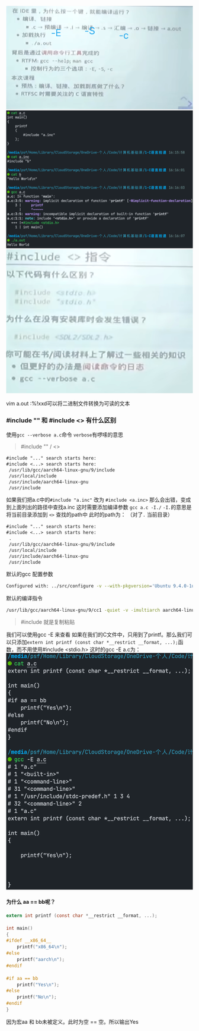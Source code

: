 ![](gcc.images/2023-05-14-14-31-33.png)
![](gcc.images/2023-05-14-16-16-24.png)
![](gcc.images/2023-05-14-16-36-56.png)

vim a.out
:%!xxd可以将二进制文件转换为可读的文本

### #include "" 和 #include <> 有什么区别
使用`gcc --verbose a.c`命令 `verbose`有啰嗦的意思

> #include "" / <>
```shell
#include "..." search starts here:
#include <...> search starts here:
 /usr/lib/gcc/aarch64-linux-gnu/9/include
 /usr/local/include
 /usr/include/aarch64-linux-gnu
 /usr/include
```
如果我们把a.c中的`#include "a.inc"` 改为 `#include <a.inc>` 那么会出错，变成到上面列出的路径中查找a.inc
这时需要添加编译参数 `gcc a.c -I./` `-I.`的意思是将当前目录添加到 `<>` 查找的path中
此时的path为： （对了`.` 当前目录）
```shell
#include "..." search starts here:
#include <...> search starts here:
 .
 /usr/lib/gcc/aarch64-linux-gnu/9/include
 /usr/local/include
 /usr/include/aarch64-linux-gnu
 /usr/include
```

默认的gcc 配置参数
``` bash
Configured with: ../src/configure -v --with-pkgversion='Ubuntu 9.4.0-1ubuntu1~20.04.1' --with-bugurl=file:///usr/share/doc/gcc-9/README.Bugs --enable-languages=c,ada,c++,go,d,fortran,objc,obj-c++,gm2 --prefix=/usr --with-gcc-major-version-only --program-suffix=-9 --program-prefix=aarch64-linux-gnu- --enable-shared --enable-linker-build-id --libexecdir=/usr/lib --without-included-gettext --enable-threads=posix --libdir=/usr/lib --enable-nls --enable-clocale=gnu --enable-libstdcxx-debug --enable-libstdcxx-time=yes --with-default-libstdcxx-abi=new --enable-gnu-unique-object --disable-libquadmath --disable-libquadmath-support --enable-plugin --enable-default-pie --with-system-zlib --with-target-system-zlib=auto --enable-objc-gc=auto --enable-multiarch --enable-fix-cortex-a53-843419 --disable-werror --enable-checking=release --build=aarch64-linux-gnu --host=aarch64-linux-gnu --target=aarch64-linux-gnu
```

默认的编译指令
```bash
/usr/lib/gcc/aarch64-linux-gnu/9/cc1 -quiet -v -imultiarch aarch64-linux-gnu a.c -quiet -dumpbase a.c -mlittle-endian -mabi=lp64 -auxbase a -version -fasynchronous-unwind-tables -fstack-protector-strong -Wformat -Wformat-security -fstack-clash-protection -o /tmp/ccJQ5nG1.s
```

> #include 就是复制粘贴

我们可以使用gcc -E 来查看
如果在我们的C文件中，只用到了printf。那么我们可以只添加`extern int printf (const char *__restrict __format, ...);`函数，而不用使用#include <stdio.h>
这时的gcc -E a.c为：
![](gcc.images/2023-05-14-16-46-00.png)

#### 为什么 aa == bb呢？
```c
extern int printf (const char *__restrict __format, ...);

int main()
{
#ifdef __x86_64__
    printf("x86_64\n");
#else
    printf("aarch\n");
#endif

#if aa == bb
    printf("Yes\n");
#else
    printf("No\n");
#endif
}
```
因为宏aa 和 bb未被定义。此时为空 == 空。所以输出Yes